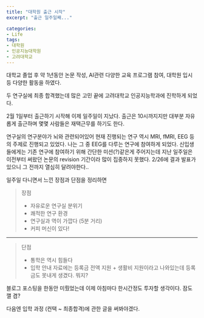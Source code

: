 ```yaml
---
title: "대학원 출근 시작"
excerpt: "출근 일주일째..."

categories:
- Life
tags:
- 대학원
- 인공지능대학원
- 고려대학교
---
```


대학교 졸업 후 약 1년동안 논문 작성, AI관련 다양한 교육 프로그램 참여, 대학원 입시 등 다양한 활동을 하였다.

두 연구실에 최종 합격했는데 많은 고민 끝에 고려대학교 인공지능학과에 진학하게 되었다. 

2월 1일부터 출근하기 시작해 이제 일주일이 지났다. 출근은 10시까지지만 대부분 자유롭게 출근하며 몇몇 사람들은 재택근무를 하기도 한다. 

연구실의 연구분야가 뇌와 관련되어있어 현재 진행되는 연구 역시 MRI, fMRI, EEG 등의 주제로 진행되고 있었다. 나는 그 중 EEG를 다루는 연구에 참여하게 되었다. 신입생들에게는 기존 연구에 참여하기 위해 간단한 미션(?)같은게 주어지는데 지난 일주일은 이전부터 써왔던 논문의 revision 기간이라 많이 집중하지 못했다. 2/26에 결과 발표가 있으니 그 전까지 열심히 달려야한다..

일주일 다니면서 느낀 장점과 단점을 정리하면

  > 장점
  > - 자유로운 연구실 분위기
  > - 쾌적한 연구 환경
  > - 연구실과 역이 가깝다 (5분 거리)
  > - 커피 머신이 있다!
---
  > 단점
  > - 통학은 역시 힘들다
  > - 입학 안내 자료에는 등록금 전액 지원 + 생활비 지원이라고 나와있는데 등록금도 못내게 생겼다. 뭐지?


  
  블로그 포스팅을 한동안 미뤘었는데 이제 아침마다 한시간정도 투자할 생각이다. 잠도 깰 겸?
  
  다음엔 입학 과정 (컨택 ~ 최종합격)에 관한 글을 써봐야겠다. 